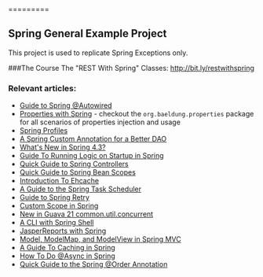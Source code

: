 =========

## Spring General Example Project

This project is used to replicate Spring Exceptions only.

###The Course
The "REST With Spring" Classes: http://bit.ly/restwithspring
 
### Relevant articles: 
- [Guide to Spring @Autowired](http://www.baeldung.com/spring-autowire)
- [Properties with Spring](http://www.baeldung.com/properties-with-spring) - checkout the `org.baeldung.properties` package for all scenarios of properties injection and usage
- [Spring Profiles](http://www.baeldung.com/spring-profiles)
- [A Spring Custom Annotation for a Better DAO](http://www.baeldung.com/spring-annotation-bean-pre-processor)
- [What's New in Spring 4.3?](http://www.baeldung.com/whats-new-in-spring-4-3)
- [Guide To Running Logic on Startup in Spring](http://www.baeldung.com/running-setup-logic-on-startup-in-spring)
- [Quick Guide to Spring Controllers](http://www.baeldung.com/spring-controllers)
- [Quick Guide to Spring Bean Scopes](http://www.baeldung.com/spring-bean-scopes)
- [Introduction To Ehcache](http://www.baeldung.com/ehcache)
- [A Guide to the Spring Task Scheduler](http://www.baeldung.com/spring-task-scheduler)
- [Guide to Spring Retry](http://www.baeldung.com/spring-retry)
- [Custom Scope in Spring](http://www.baeldung.com/spring-custom-scope)
- [New in Guava 21 common.util.concurrent](http://www.baeldung.com/guava-21-util-concurrent)
- [A CLI with Spring Shell](http://www.baeldung.com/spring-shell-cli)
- [JasperReports with Spring](http://www.baeldung.com/spring-jasper)
- [Model, ModelMap, and ModelView in Spring MVC](http://www.baeldung.com/spring-mvc-model-model-map-model-view)
- [A Guide To Caching in Spring](http://www.baeldung.com/spring-cache-tutorial)
- [How To Do @Async in Spring](http://www.baeldung.com/spring-async)
- [Quick Guide to the Spring @Order Annotation](http://www.baeldung.com/spring-order)
